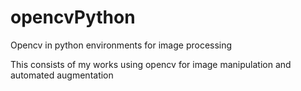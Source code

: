 # opencvPython
Opencv in python environments for image processing

This consists of my works using opencv for image manipulation and automated augmentation
